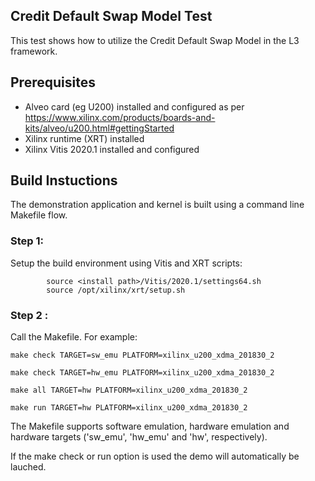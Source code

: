 
## Credit Default Swap Model Test

This test shows how to utilize the Credit Default Swap Model in the L3 framework.

## Prerequisites
- Alveo card (eg U200) installed and configured as per https://www.xilinx.com/products/boards-and-kits/alveo/u200.html#gettingStarted
- Xilinx runtime (XRT) installed
- Xilinx Vitis 2020.1 installed and configured

## Build Instuctions
The demonstration application and kernel is built using a command line Makefile flow.

### Step 1:
Setup the build environment using Vitis and XRT scripts:

            source <install path>/Vitis/2020.1/settings64.sh
            source /opt/xilinx/xrt/setup.sh

### Step 2 :
Call the Makefile. For example:

	make check TARGET=sw_emu PLATFORM=xilinx_u200_xdma_201830_2

	make check TARGET=hw_emu PLATFORM=xilinx_u200_xdma_201830_2

	make all TARGET=hw PLATFORM=xilinx_u200_xdma_201830_2
        
	make run TARGET=hw PLATFORM=xilinx_u200_xdma_201830_2

The Makefile supports software emulation, hardware emulation and hardware targets ('sw_emu', 'hw_emu' and 'hw', respectively).

If the make check or run option is used the demo will automatically be lauched.
